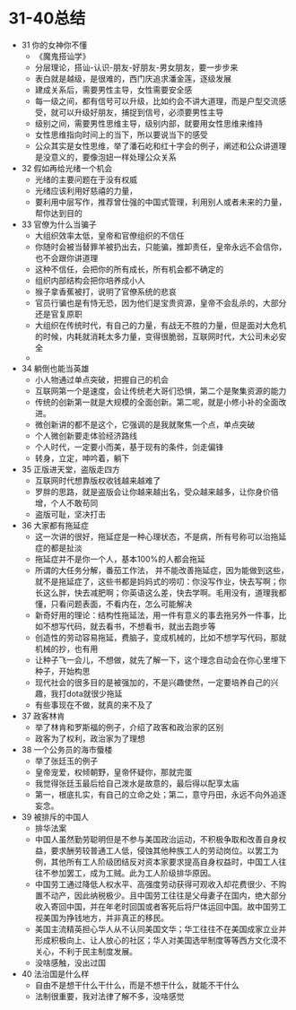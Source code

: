 

# 31-40总结

* 31 你的女神你不懂
    - 《魔鬼搭讪学》
    - 分层理论，搭讪-认识-朋友-好朋友-男女朋友，要一步步来
    - 表白就是越级，是很难的，西门庆追求潘金莲，逐级发展
    - 建成关系后，需要男性主导，女性需要安全感
    - 每一级之间，都有信号可以升级，比如约会不讲大道理，而是户型交流感受，就可以升级好朋友，捕捉到信号，必须要男性主导
    - 级别之间，需要男性思维主导，级别内部，就要用女性思维来维持
    - 女性思维指向时间上的当下，所以要说当下的感受
    - 公众其实是女性思维，举了潘石屹和红十字会的例子，阐述和公众讲道理是没意义的，要像泡妞一样处理公众关系
* 32 假如再给光绪一个机会
    - 光绪的主要问题在于没有权威
    - 光绪应该利用好慈禧的力量，
    - 要利用中层写作，推荐曾仕强的中国式管理，利用别人或者未来的力量，帮你达到目的
* 33 官僚为什么当骗子
    - 大组织效率太低，皇帝和官僚组织的不信任
    - 你随时会被当替罪羊被扔出去，只能骗，推卸责任，皇帝永远不会信你，也不会跟你讲道理
    - 这种不信任，会把你的所有成长，所有机会都不确定的
    - 组织内部结构会把你培养成小人
    - 猴子拿香蕉被打，说明了官僚系统的悲哀
    - 官员行骗也是有恃无恐，因为他们是宝贵资源，皇帝不会乱杀的，大部分还是官复原职
    - 大组织在传统时代，有自己的力量，有战无不胜的力量，但是面对大危机的时候，内耗就消耗太多力量，变得很脆弱，互联网时代，大公司未必安全
    - 
* 34 躺倒也能当英雄
    - 小人物通过单点突破，把握自己的机会
    - 互联网第一个是速度，会让传统老大哥们恐惧，第二个是聚集资源的能力
    - 传统的创新第一就是大规模的全面创新。第二呢，就是小修小补的全面改进。
    - 微创新讲的都不是这个，它强调的是我就聚焦一个点，单点突破
    - 个人微创新要走体验经济路线
    - 个人时代，一定要小而美，基于现有的条件，剑走偏锋
    - 转身，立定，呻吟着，躺下
* 35 正版进天堂，盗版走四方
    - 互联网时代想靠版权收钱越来越难了
    - 罗胖的思路，就是盗版会让你越来越出名，受众越来越多，让你身价倍增，个人不敢苟同
    - 盗版可耻，坚决打击
* 36 大家都有拖延症
    - 这一次讲的很好，拖延症是一种心理状态，不是病，所有号称可以治拖延症的都是扯淡
    - 拖延症并不是你一个人，基本100%的人都会拖延
    - 所谓的大任务分解，番茄工作法， 并不能改善拖延症，因为能做到这些，就不是拖延症了，这些书都是妈妈式的唠叨：你没写作业，快去写啊；你长这么胖，快去减肥啊；你英语这么差，快去学啊。毛用没有，道理我都懂，只看问题表面，不看内在，怎么可能解决
    - 新奇好用的理论：结构性拖延法，用一件有意义的事去拖另外一件事，比如不想写代码，就去看书，不想看书，就出去跑步等
    - 创造性的劳动容易拖延，费脑子，变成机械的，比如不想学写代码，那就机械的抄，也有用
    - 让种子飞一会儿，不想做，就先了解一下，这个理念自动会在你心里埋下种子，开始构思
    - 现代社会的很多目的是被强加的，不是兴趣使然，一定要培养自己的兴趣，我打dota就很少拖延
    - 有些事现在不做，就真的来不及了
* 37 政客林肯
    - 举了林肯和罗斯福的例子，介绍了政客和政治家的区别
    - 政客为了权利，政治家为了理想
* 38 一个公务员的海市蜃楼
    - 举了张廷玉的例子
    - 皇帝宠爱，权倾朝野，皇帝怀疑你，那就完蛋
    - 我觉得张廷玉最后给自己泼水是故意的，最后得以配享太庙
    - 第一，根底扎实，有自己的立命之处；第二，意守丹田，永远不向外追逐妄念。
* 39 被排斥的中国人
    - 排华法案
    - 中国人虽然勤劳聪明但是不参与美国政治运动，不积极争取和改善自身权益，要求酬劳较普通工人低，侵蚀其他种族工人的劳动岗位。以罢工为例，其他所有工人阶级团结反对资本家要求提高自身权益时，中国工人往往不参加罢工，成为工贼。此为工人阶级排华原因。
    - 中国劳工通过降低人权水平、高强度劳动获得可观收入却花费很少、不购置不动产，因此纳税极少。且中国劳工往往是父母妻子在国内，绝大部分收入寄回中国，并在年老时回国或者客死后将尸体运回中国。故中国劳工视美国为挣钱地方，并非真正的移民。
    - 美国主流精英担心华人从不认同美国文华；华工往往不在美国成家立业并形成积极向上、让人放心的社区；华人对美国选举制度等等西方文化漠不关心，不利于民主制度发展。
    - 没啥感触，没出过国
* 40 法治国是什么样
    - 自由不是想干什么干什么，而是不想干什么，就能不干什么
    - 法制很重要，我对法律了解不多，没啥感觉



